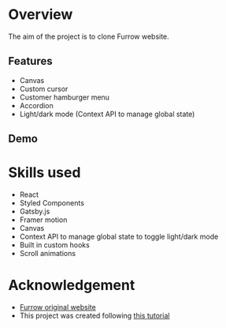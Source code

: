 # Overview
The aim of the project is to clone Furrow website.

## Features
- Canvas
- Custom cursor
- Customer hamburger menu
- Accordion
- Light/dark mode (Context API to manage global state)

## Demo

# Skills used
- React
- Styled Components
- Gatsby.js
- Framer motion
- Canvas
- Context API to manage global state to toggle light/dark mode
- Built in custom hooks
- Scroll animations

# Acknowledgement
- [Furrow original website](https://furrow.studio/)
- This project was created following [this tutorial](https://www.youtube.com/watch?v=YQB5JgaJosQ&list=PLgcPxVODYXGJS6iqdZe1LUUW9iXS7ZGrf)